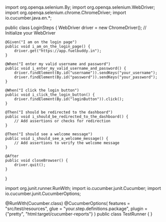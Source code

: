 import org.openqa.selenium.By;
import org.openqa.selenium.WebDriver;
import org.openqa.selenium.chrome.ChromeDriver;
import io.cucumber.java.en.*;

public class LoginSteps {
    WebDriver driver = new ChromeDriver(); // Initialize your WebDriver

    @Given("I am on the login page")
    public void i_am_on_the_login_page() {
        driver.get("https://app.fuelbuddy.in");
    }

    @When("I enter my valid username and password")
    public void i_enter_my_valid_username_and_password() {
        driver.findElement(By.id("username")).sendKeys("your_username");
        driver.findElement(By.id("password")).sendKeys("your_password");
    }

    @When("I click the login button")
    public void i_click_the_login_button() {
        driver.findElement(By.id("loginButton")).click();
    }

    @Then("I should be redirected to the dashboard")
    public void i_should_be_redirected_to_the_dashboard() {
        // Add assertions or checks for redirection
    }

    @Then("I should see a welcome message")
    public void i_should_see_a_welcome_message() {
        // Add assertions to verify the welcome message
    }

    @After
    public void closeBrowser() {
        driver.quit();
    }
}

import org.junit.runner.RunWith;
import io.cucumber.junit.Cucumber;
import io.cucumber.junit.CucumberOptions;

@RunWith(Cucumber.class)
@CucumberOptions(
    features = "src/test/resources",
    glue = "your.step.definitions.package",
    plugin = {"pretty", "html:target/cucumber-reports"}
)
public class TestRunner {
}

